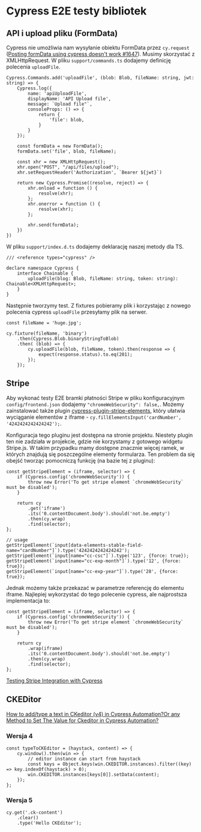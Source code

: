 # Cypress E2E testy bibliotek

## API i upload pliku (FormData)

Cypress nie umożliwia nam wysyłanie obiektu FormData przez `cy.request` ([Posting formData using cypress doesn't work #1647](https://github.com/cypress-io/cypress/issues/1647)). Musimy skorzystać z XMLHttpRequest.
W pliku `support/commands.ts` dodajemy definicję polecenia `uploadFile`.

```
Cypress.Commands.add('uploadFile', (blob: Blob, fileName: string, jwt: string) => {
    Cypress.log({
        name: 'apiUploadFile',
        displayName: 'API Upload file',
        message: `Upload file"`,
        consoleProps: () => {
            return {
                'file': blob,
            }
        }
    });

    const formData = new FormData();
    formData.set('file', blob, fileName);

    const xhr = new XMLHttpRequest();
    xhr.open("POST", "/api/files/upload");
    xhr.setRequestHeader('Authorization', `Bearer ${jwt}`)

    return new Cypress.Promise((resolve, reject) => {
        xhr.onload = function () {
            resolve(xhr);
        };
        xhr.onerror = function () {
            resolve(xhr);
        };

        xhr.send(formData);
    })
})
```
W pliku `support/index.d.ts` dodajemy deklarację naszej metody dla TS.
```
/// <reference types="cypress" />

declare namespace Cypress {
    interface Chainable {
        uploadFile(blog: Blob, fileName: string, token: string): Chainable<XMLHttpRequest>;
    }
}
```

Następnie tworzymy test. Z fixtures pobieramy plik i korzystając z nowego polecenia cypress `uploadFile` przesyłamy plik na serwer.

```
const fileName = 'huge.jpg';

cy.fixture(fileName, 'binary')
    .then(Cypress.Blob.binaryStringToBlob)
    .then( (blob) => {
        cy.uploadFile(blob, fileName, token).then(response => {
            expect(response.status).to.eq(201);
        });
    });
```

## Stripe

Aby wykonać testy E2E bramki płatności Stripe w pliku konfiguracyjnym `config/frontend.json` dodajemy  `"chromeWebSecurity": false,`. Możemy zainstalować także plugin [cypress-plugin-stripe-elements](https://www.npmjs.com/package/cypress-plugin-stripe-elements), który ułatwia wyciąganie elementów z iframe - `cy.fillElementsInput('cardNumber', '4242424242424242');`.

Konfiguracja tego pluginu jest dostępna na stronie projektu. Niestety plugin ten nie zadziała w projekcie, gdzie nie korzystamy z gotowego widgetu Stripe.js. W takim przypadku mamy dostępne znacznie więcej ramek, w których znajdują się poszczególne elementy formularza.
Ten problem da się obejść tworząc pomocniczą funkcję (na bazie tej z pluginu):

```
const getStripeElement = (iframe, selector) => {
    if (Cypress.config('chromeWebSecurity')) {
        throw new Error('To get stripe element `chromeWebSecurity` must be disabled');
    }

    return cy
        .get('iframe')
        .its('0.contentDocument.body').should('not.be.empty')
        .then(cy.wrap)
        .find(selector);
};

// usage
getStripeElement(`input[data-elements-stable-field-name="cardNumber"]`).type('4242424242424242');
getStripeElement(`input[name="cc-csc"]`).type('123', {force: true});
getStripeElement(`input[name="cc-exp-month"]`).type('12', {force: true});
getStripeElement(`input[name="cc-exp-year"]`).type('28', {force: true});
```

Jednak możemy także przekazać w parametrze referencję do elementu iframe. Najlepiej wykorzystać do tego polecenie cypress, ale najprostsza implementacja to:

```
const getStripeElement = (iframe, selector) => {
    if (Cypress.config('chromeWebSecurity')) {
        throw new Error('To get stripe element `chromeWebSecurity` must be disabled');
    }

    return cy
        .wrap(iframe)
        .its('0.contentDocument.body').should('not.be.empty')
        .then(cy.wrap)
        .find(selector);
};
```

[Testing Stripe Integration with Cypress](https://medium.com/swinginc/testing-stripe-integration-with-cypress-3f0d665cfef7)

## CKEDitor

[How to add/type a text in CKeditor (v4) in Cypress Automation?Or any Method to Set The Value for Ckeditor in Cypress Automation?](https://stackoverflow.com/questions/65068660/how-to-add-type-a-text-in-ckeditor-v4-in-cypress-automationor-any-method-to-s)

### Wersja 4
```
const typeToCKEditor = (haystack, content) => {
    cy.window().then(win => {
        // editor instance can start from haystack
        const keys = Object.keys(win.CKEDITOR.instances).filter((key) => key.indexOf(haystack) > 0);
        win.CKEDITOR.instances[keys[0]].setData(content);
    });
};
```

### Wersja 5
```
cy.get('.ck-content')
    .clear()
    .type('Hello CKEditor');
```
